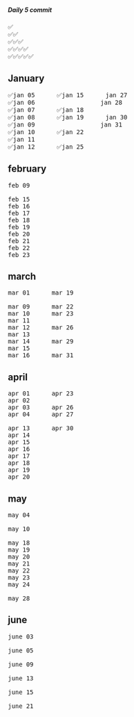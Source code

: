 ##### Daily 5 commit 
<pre>
✅
✅✅
✅✅✅
✅✅✅✅
✅✅✅✅✅
</pre>

January
------------------------------
<pre>
✅jan 05      ✅jan 15      jan 27          
✅jan 06                  jan 28          
✅jan 07      ✅jan 18                      
✅jan 08      ✅jan 19      jan 30          
✅jan 09                  jan 31          
✅jan 10      ✅jan 22                      
✅jan 11                                  
✅jan 12      ✅jan 25                      
</pre>

february
-------------------------------
<pre>
feb 09

feb 15
feb 16
feb 17
feb 18
feb 19
feb 20
feb 21
feb 22
feb 23
</pre>

march
--------------------------------
<pre>
mar 01      mar 19

mar 09      mar 22
mar 10      mar 23
mar 11
mar 12      mar 26
mar 13      
mar 14      mar 29
mar 15
mar 16      mar 31
</pre>


april
--------------------------------
<pre>
apr 01      apr 23
apr 02      
apr 03      apr 26
apr 04      apr 27

apr 13      apr 30
apr 14      
apr 15      
apr 16      
apr 17      
apr 18      
apr 19      
apr 20   
</pre>


may
---------------------------------
<pre>
may 04

may 10

may 18
may 19
may 20
may 21
may 22
may 23
may 24

may 28
</pre>


june
---------------------------------
<pre>
june 03

june 05

june 09

june 13

june 15

june 21
</pre>
